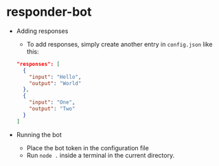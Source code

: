 # responder-bot

* Adding responses
  - To add responses, simply create another entry in `config.json` like this:
  ```json
  "responses": [
    {
      "input": "Hello",
      "output": "World"
    },
    {
      "input": "One",
      "output": "Two"
    }
  ]
  ```

* Running the bot
  - Place the bot token in the configuration file
  - Run `node .` inside a terminal in the current directory.